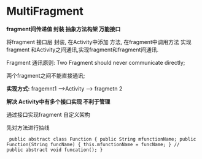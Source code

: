 # MultiFragment
**fragment间传递值 封装 抽象方法构架  万能接口**

将fragment 接口层 封装, 在Activity中添加 方法, 在fragment中调用方法 实现 fragment 和Activity之间通讯,实现fragment和fragment间通讯.

Fragment 通讯原则:
   Two Fragment should never communicate directly;
   
   两个fragment之间不能直接通讯;
   
 **实现方式:**
  fragemnt1 -->Activity --> fragmetn 2
  
   **解决 Activity中有多个接口实现 不利于管理**
   
   通过接口实现fragment   自定义架构  
   
   先对方法进行抽线
 
   `
public abstract class Function {
    public String mfunctionName;
    public Function(String funcName) {
        this.mfunctionName = funcName;
    }
    //    public abstract void funcation();
}`
